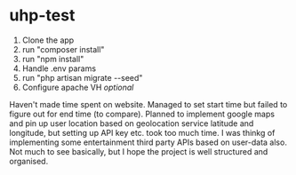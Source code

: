 # uhp-test

1. Clone the app
2. run "composer install"
3. run "npm install"
4. Handle .env params
5. run "php artisan migrate --seed"
6. Configure apache VH *optional*

Haven't made time spent on website. Managed to set start time but failed to figure out for end time (to compare).
Planned to implement google maps and pin up user location based on geolocation service latitude and longitude, but setting up API key etc. took too much time. I was thinkg of implementing some entertainment third party APIs based on user-data also.
Not much to see basically, but I hope the project is well structured and organised.